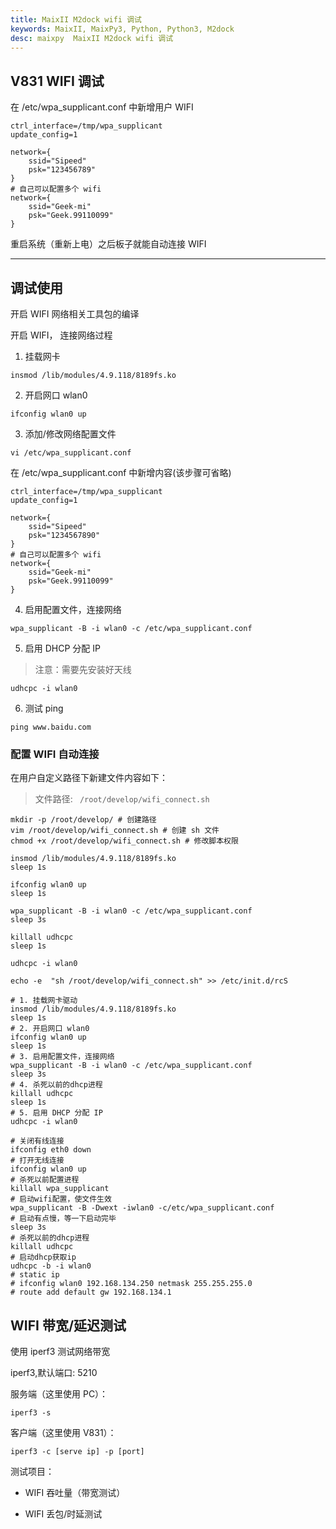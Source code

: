 ```yaml
---
title: MaixII M2dock wifi 调试
keywords: MaixII, MaixPy3, Python, Python3, M2dock
desc: maixpy  MaixII M2dock wifi 调试
---
```



## V831 WIFI 调试

在 /etc/wpa_supplicant.conf 中新增用户 WIFI 

```text
ctrl_interface=/tmp/wpa_supplicant
update_config=1

network={
    ssid="Sipeed"
    psk="123456789"
}
# 自己可以配置多个 wifi
network={
    ssid="Geek-mi"
    psk="Geek.99110099"
}
```

重启系统（重新上电）之后板子就能自动连接 WIFI

***

## 调试使用

开启 WIFI 网络相关工具包的编译

开启 WIFI， 连接网络过程

1. 挂载网卡

```text
insmod /lib/modules/4.9.118/8189fs.ko
```

2. 开启网口 wlan0

```text
ifconfig wlan0 up
```

3. 添加/修改网络配置文件

```text
vi /etc/wpa_supplicant.conf
```



在 /etc/wpa_supplicant.conf 中新增内容(该步骤可省略)

```text
ctrl_interface=/tmp/wpa_supplicant
update_config=1

network={
    ssid="Sipeed"
    psk="1234567890"
}
# 自己可以配置多个 wifi
network={
    ssid="Geek-mi"
    psk="Geek.99110099"
}
```



4. 启用配置文件，连接网络

```text
wpa_supplicant -B -i wlan0 -c /etc/wpa_supplicant.conf
```



5. 启用 DHCP 分配 IP

> 注意：需要先安装好天线

```text
udhcpc -i wlan0
```

6. 测试 ping

```text
ping www.baidu.com
```

### 配置 WIFI 自动连接



在用户自定义路径下新建文件内容如下：

> 文件路径: ` /root/develop/wifi_connect.sh`

```text
mkdir -p /root/develop/ # 创建路径
vim /root/develop/wifi_connect.sh # 创建 sh 文件
chmod +x /root/develop/wifi_connect.sh # 修改脚本权限

```



```text
insmod /lib/modules/4.9.118/8189fs.ko
sleep 1s

ifconfig wlan0 up
sleep 1s

wpa_supplicant -B -i wlan0 -c /etc/wpa_supplicant.conf
sleep 3s

killall udhcpc
sleep 1s

udhcpc -i wlan0
```



```text
echo -e  "sh /root/develop/wifi_connect.sh" >> /etc/init.d/rcS
```

```text
# 1. 挂载网卡驱动
insmod /lib/modules/4.9.118/8189fs.ko
sleep 1s
# 2. 开启网口 wlan0
ifconfig wlan0 up
sleep 1s
# 3. 启用配置文件，连接网络
wpa_supplicant -B -i wlan0 -c /etc/wpa_supplicant.conf
sleep 3s
# 4. 杀死以前的dhcp进程
killall udhcpc
sleep 1s
# 5. 启用 DHCP 分配 IP
udhcpc -i wlan0
```



```text
# 关闭有线连接
ifconfig eth0 down
# 打开无线连接
ifconfig wlan0 up
# 杀死以前配置进程
killall wpa_supplicant
# 启动wifi配置，使文件生效
wpa_supplicant -B -Dwext -iwlan0 -c/etc/wpa_supplicant.conf
# 启动有点慢，等一下启动完毕
sleep 3s
# 杀死以前的dhcp进程
killall udhcpc
# 启动dhcp获取ip
udhcpc -b -i wlan0
# static ip
# ifconfig wlan0 192.168.134.250 netmask 255.255.255.0
# route add default gw 192.168.134.1

```



## WIFI 带宽/延迟测试

使用 iperf3 测试网络带宽

iperf3,默认端口: 5210



服务端（这里使用 PC）：

```text
iperf3 -s
```

客户端（这里使用 V831）：

```text
iperf3 -c [serve ip] -p [port]
```

测试项目：

- WIFI 吞吐量（带宽测试）

- WIFI 丢包/时延测试
